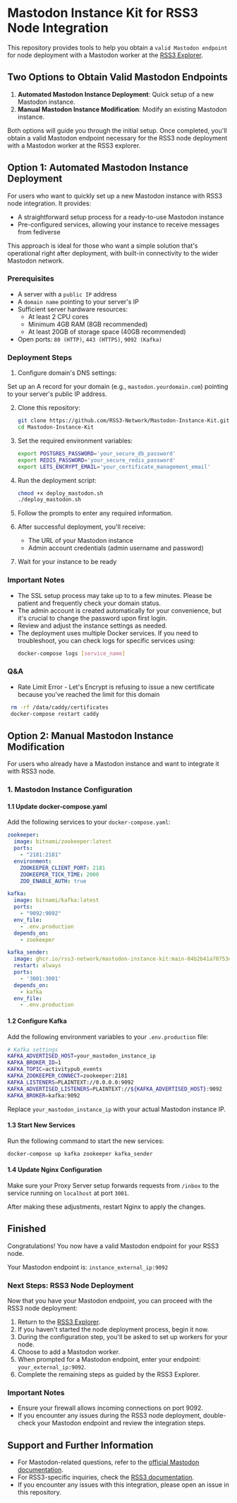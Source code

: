 # Mastodon Instance Kit for RSS3 Node Integration

This repository provides tools to help you obtain a `valid Mastodon endpoint` for node deployment with a Mastodon worker at the [RSS3 Explorer](https://explorer.rss3.io/).

## Two Options to Obtain Valid Mastodon Endpoints

1. **Automated Mastodon Instance Deployment**: Quick setup of a new Mastodon instance.
2. **Manual Mastodon Instance Modification**: Modify an existing Mastodon instance.




Both options will guide you through the initial setup. Once completed, you'll obtain a valid Mastodon endpoint necessary for the RSS3 node deployment with a Mastodon worker at the RSS3 explorer.




## Option 1: Automated Mastodon Instance Deployment

For users who want to quickly set up a new Mastodon instance with RSS3 node integration. It provides:
- A straightforward setup process for a ready-to-use Mastodon instance
- Pre-configured services, allowing your instance to receive messages from fediverse

This approach is ideal for those who want a simple solution that's operational right after deployment, with built-in connectivity to the wider Mastodon network.




### Prerequisites

- A server with a `public IP` address
- A `domain name` pointing to your server's IP
- Sufficient server hardware resources:
  - At least 2 CPU cores
  - Minimum 4GB RAM (8GB recommended)
  - At least 20GB of storage space (40GB recommended)
- Open ports: `80 (HTTP)`, `443 (HTTPS)`, `9092 (Kafka)`
  
### Deployment Steps
1. Configure domain's DNS settings:

Set up an A record for your domain (e.g., `mastodon.yourdomain.com`) pointing to your server's public IP address.


2. Clone this repository:

   ```sh
   git clone https://github.com/RSS3-Network/Mastodon-Instance-Kit.git
   cd Mastodon-Instance-Kit
   ```

3. Set the required environment variables:

   ```sh
   export POSTGRES_PASSWORD='your_secure_db_password'
   export REDIS_PASSWORD='your_secure_redis_password'
   export LETS_ENCRYPT_EMAIL='your_certificate_management_email'
   ```

4. Run the deployment script:

   ```sh
   chmod +x deploy_mastodon.sh
   ./deploy_mastodon.sh
   ```

5. Follow the prompts to enter any required information.

6. After successful deployment, you'll receive:
   - The URL of your Mastodon instance
   - Admin account credentials (admin username and password)

7. Wait for your instance to be ready

### Important Notes
- The SSL setup process may take up to to a few minutes. Please be patient and frequently check your domain status.
- The admin account is created automatically for your convenience, but it's crucial to change the password upon first login.
- Review and adjust the instance settings as needed.
- The deployment uses multiple Docker services. If you need to troubleshoot, you can check logs for specific services using:
  ```sh
  docker-compose logs [service_name]


### Q&A

- Rate Limit Error - Let's Encrypt is refusing to issue a new certificate because you've reached the limit for this domain
 ```sh
  rm -rf /data/caddy/certificates
  docker-compose restart caddy
 ```
## Option 2: Manual Mastodon Instance Modification

For users who already have a Mastodon instance and want to integrate it with RSS3 node.

### 1. Mastodon Instance Configuration

#### 1.1 Update docker-compose.yaml

Add the following services to your `docker-compose.yaml`:

```yaml
zookeeper:
  image: bitnami/zookeeper:latest
  ports:
    - "2181:2181"
  environment:
    ZOOKEEPER_CLIENT_PORT: 2181
    ZOOKEEPER_TICK_TIME: 2000
    ZOO_ENABLE_AUTH: true

kafka:
  image: bitnami/kafka:latest
  ports:
    - "9092:9092"
  env_file:
    - .env.production
  depends_on:
    - zookeeper

kafka_sender:
  image: ghcr.io/rss3-network/mastodon-instance-kit:main-04b2b41a70753d3c4a1dcde70de4ddc7abf5cd79
  restart: always
  ports:
    - '3001:3001'
  depends_on:
    - kafka
  env_file:
    - .env.production
```

#### 1.2 Configure Kafka

Add the following environment variables to your `.env.production` file:

```sh
# Kafka settings
KAFKA_ADVERTISED_HOST=your_mastodon_instance_ip
KAFKA_BROKER_ID=1
KAFKA_TOPIC=activitypub_events
KAFKA_ZOOKEEPER_CONNECT=zookeeper:2181
KAFKA_LISTENERS=PLAINTEXT://0.0.0.0:9092
KAFKA_ADVERTISED_LISTENERS=PLAINTEXT://${KAFKA_ADVERTISED_HOST}:9092
KAFKA_BROKER=kafka:9092
```

Replace `your_mastodon_instance_ip` with your actual Mastodon instance IP.

#### 1.3 Start New Services

Run the following command to start the new services:

```bash
docker-compose up kafka zookeeper kafka_sender
```

#### 1.4 Update Nginx Configuration

Make sure your Proxy Server setup forwards requests from `/inbox` to the service running on `localhost` at port `3001`.

After making these adjustments, restart Nginx to apply the changes.


## Finished

Congratulations! You now have a valid Mastodon endpoint for your RSS3 node.

Your Mastodon endpoint is: `instance_external_ip:9092`



### Next Steps: RSS3 Node Deployment

Now that you have your Mastodon endpoint, you can proceed with the RSS3 node deployment:

1. Return to the [RSS3 Explorer](https://explorer.rss3.io/).
2. If you haven't started the node deployment process, begin it now.
3. During the configuration step, you'll be asked to set up workers for your node.
4. Choose to add a Mastodon worker.
5. When prompted for a Mastodon endpoint, enter your endpoint: `your_external_ip:9092`.
6. Complete the remaining steps as guided by the RSS3 Explorer.

### Important Notes

- Ensure your firewall allows incoming connections on port 9092.
- If you encounter any issues during the RSS3 node deployment, double-check your Mastodon endpoint and review the integration steps.

## Support and Further Information

- For Mastodon-related questions, refer to the [official Mastodon documentation](https://docs.joinmastodon.org/).
- For RSS3-specific inquiries, check the [RSS3 documentation](https://docs.rss3.io/).
- If you encounter any issues with this integration, please open an issue in this repository.

